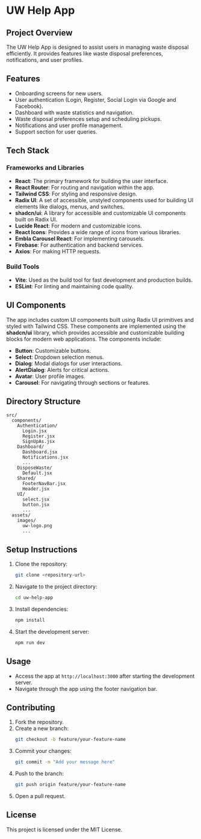 # UW Help App

## Project Overview

The UW Help App is designed to assist users in managing waste disposal efficiently. It provides features like waste disposal preferences, notifications, and user profiles.

## Features

- Onboarding screens for new users.
- User authentication (Login, Register, Social Login via Google and Facebook).
- Dashboard with waste statistics and navigation.
- Waste disposal preferences setup and scheduling pickups.
- Notifications and user profile management.
- Support section for user queries.

## Tech Stack

### Frameworks and Libraries

- **React**: The primary framework for building the user interface.
- **React Router**: For routing and navigation within the app.
- **Tailwind CSS**: For styling and responsive design.
- **Radix UI**: A set of accessible, unstyled components used for building UI elements like dialogs, menus, and switches.
- **shadcn/ui**: A library for accessible and customizable UI components built on Radix UI.
- **Lucide React**: For modern and customizable icons.
- **React Icons**: Provides a wide range of icons from various libraries.
- **Embla Carousel React**: For implementing carousels.
- **Firebase**: For authentication and backend services.
- **Axios**: For making HTTP requests.

### Build Tools

- **Vite**: Used as the build tool for fast development and production builds.
- **ESLint**: For linting and maintaining code quality.

## UI Components

The app includes custom UI components built using Radix UI primitives and styled with Tailwind CSS. These components are implemented using the **shadcn/ui** library, which provides accessible and customizable building blocks for modern web applications. The components include:

- **Button**: Customizable buttons.
- **Select**: Dropdown selection menus.
- **Dialog**: Modal dialogs for user interactions.
- **AlertDialog**: Alerts for critical actions.
- **Avatar**: User profile images.
- **Carousel**: For navigating through sections or features.

## Directory Structure

```
src/
  components/
    Authentication/
      Login.jsx
      Register.jsx
      SignUpAs.jsx
    Dashboard/
      Dashboard.jsx
      Notifications.jsx
      ...
    DisposeWaste/
      Default.jsx
    Shared/
      FooterNavBar.jsx
      Header.jsx
    UI/
      select.jsx
      button.jsx
      ...
  assets/
    images/
      uw-logo.png
      ...
```

## Setup Instructions

1. Clone the repository:
   ```bash
   git clone <repository-url>
   ```
2. Navigate to the project directory:
   ```bash
   cd uw-help-app
   ```
3. Install dependencies:
   ```bash
   npm install
   ```
4. Start the development server:
   ```bash
   npm run dev
   ```

## Usage

- Access the app at `http://localhost:3000` after starting the development server.
- Navigate through the app using the footer navigation bar.

## Contributing

1. Fork the repository.
2. Create a new branch:
   ```bash
   git checkout -b feature/your-feature-name
   ```
3. Commit your changes:
   ```bash
   git commit -m "Add your message here"
   ```
4. Push to the branch:
   ```bash
   git push origin feature/your-feature-name
   ```
5. Open a pull request.

## License

This project is licensed under the MIT License.
